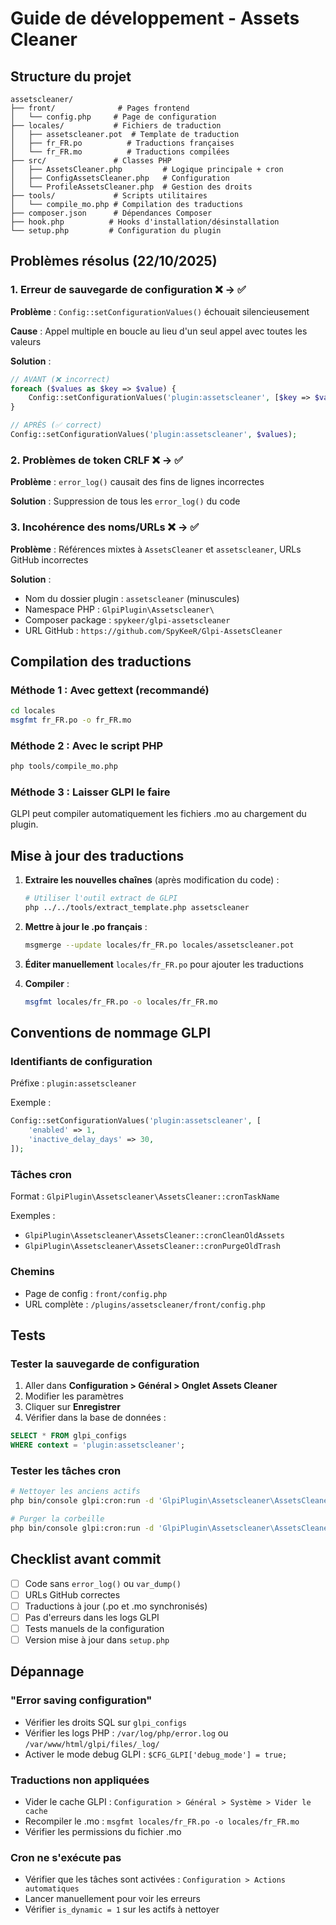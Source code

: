 # Guide de développement - Assets Cleaner

## Structure du projet

```
assetscleaner/
├── front/              # Pages frontend
│   └── config.php     # Page de configuration
├── locales/           # Fichiers de traduction
│   ├── assetscleaner.pot  # Template de traduction
│   ├── fr_FR.po          # Traductions françaises
│   └── fr_FR.mo          # Traductions compilées
├── src/               # Classes PHP
│   ├── AssetsCleaner.php         # Logique principale + cron
│   ├── ConfigAssetsCleaner.php   # Configuration
│   └── ProfileAssetsCleaner.php  # Gestion des droits
├── tools/             # Scripts utilitaires
│   └── compile_mo.php # Compilation des traductions
├── composer.json      # Dépendances Composer
├── hook.php          # Hooks d'installation/désinstallation
└── setup.php         # Configuration du plugin

```

## Problèmes résolus (22/10/2025)

### 1. Erreur de sauvegarde de configuration ❌ → ✅
**Problème** : `Config::setConfigurationValues()` échouait silencieusement

**Cause** : Appel multiple en boucle au lieu d'un seul appel avec toutes les valeurs

**Solution** : 
```php
// AVANT (❌ incorrect)
foreach ($values as $key => $value) {
    Config::setConfigurationValues('plugin:assetscleaner', [$key => $value]);
}

// APRÈS (✅ correct)
Config::setConfigurationValues('plugin:assetscleaner', $values);
```

### 2. Problèmes de token CRLF ❌ → ✅
**Problème** : `error_log()` causait des fins de lignes incorrectes

**Solution** : Suppression de tous les `error_log()` du code

### 3. Incohérence des noms/URLs ❌ → ✅
**Problème** : Références mixtes à `AssetsCleaner` et `assetscleaner`, URLs GitHub incorrectes

**Solution** :
- Nom du dossier plugin : `assetscleaner` (minuscules)
- Namespace PHP : `GlpiPlugin\Assetscleaner\`
- Composer package : `spykeer/glpi-assetscleaner`
- URL GitHub : `https://github.com/SpyKeeR/Glpi-AssetsCleaner`

## Compilation des traductions

### Méthode 1 : Avec gettext (recommandé)

```bash
cd locales
msgfmt fr_FR.po -o fr_FR.mo
```

### Méthode 2 : Avec le script PHP

```bash
php tools/compile_mo.php
```

### Méthode 3 : Laisser GLPI le faire
GLPI peut compiler automatiquement les fichiers .mo au chargement du plugin.

## Mise à jour des traductions

1. **Extraire les nouvelles chaînes** (après modification du code) :
   ```bash
   # Utiliser l'outil extract de GLPI
   php ../../tools/extract_template.php assetscleaner
   ```

2. **Mettre à jour le .po français** :
   ```bash
   msgmerge --update locales/fr_FR.po locales/assetscleaner.pot
   ```

3. **Éditer manuellement** `locales/fr_FR.po` pour ajouter les traductions

4. **Compiler** :
   ```bash
   msgfmt locales/fr_FR.po -o locales/fr_FR.mo
   ```

## Conventions de nommage GLPI

### Identifiants de configuration
Préfixe : `plugin:assetscleaner`

Exemple :
```php
Config::setConfigurationValues('plugin:assetscleaner', [
    'enabled' => 1,
    'inactive_delay_days' => 30,
]);
```

### Tâches cron
Format : `GlpiPlugin\Assetscleaner\AssetsCleaner::cronTaskName`

Exemples :
- `GlpiPlugin\Assetscleaner\AssetsCleaner::cronCleanOldAssets`
- `GlpiPlugin\Assetscleaner\AssetsCleaner::cronPurgeOldTrash`

### Chemins
- Page de config : `front/config.php`
- URL complète : `/plugins/assetscleaner/front/config.php`

## Tests

### Tester la sauvegarde de configuration

1. Aller dans **Configuration > Général > Onglet Assets Cleaner**
2. Modifier les paramètres
3. Cliquer sur **Enregistrer**
4. Vérifier dans la base de données :

```sql
SELECT * FROM glpi_configs 
WHERE context = 'plugin:assetscleaner';
```

### Tester les tâches cron

```bash
# Nettoyer les anciens actifs
php bin/console glpi:cron:run -d 'GlpiPlugin\Assetscleaner\AssetsCleaner::cronCleanOldAssets'

# Purger la corbeille
php bin/console glpi:cron:run -d 'GlpiPlugin\Assetscleaner\AssetsCleaner::cronPurgeOldTrash'
```

## Checklist avant commit

- [ ] Code sans `error_log()` ou `var_dump()`
- [ ] URLs GitHub correctes
- [ ] Traductions à jour (.po et .mo synchronisés)
- [ ] Pas d'erreurs dans les logs GLPI
- [ ] Tests manuels de la configuration
- [ ] Version mise à jour dans `setup.php`

## Dépannage

### "Error saving configuration"
- Vérifier les droits SQL sur `glpi_configs`
- Vérifier les logs PHP : `/var/log/php/error.log` ou `/var/www/html/glpi/files/_log/`
- Activer le mode debug GLPI : `$CFG_GLPI['debug_mode'] = true;`

### Traductions non appliquées
- Vider le cache GLPI : `Configuration > Général > Système > Vider le cache`
- Recompiler le .mo : `msgfmt locales/fr_FR.po -o locales/fr_FR.mo`
- Vérifier les permissions du fichier .mo

### Cron ne s'exécute pas
- Vérifier que les tâches sont activées : `Configuration > Actions automatiques`
- Lancer manuellement pour voir les erreurs
- Vérifier `is_dynamic = 1` sur les actifs à nettoyer
